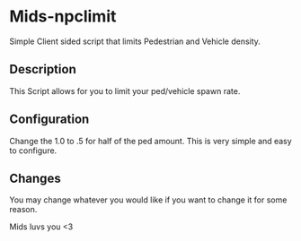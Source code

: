 # Mids-npclimit
Simple Client sided script that limits Pedestrian and Vehicle density. 


## Description 
This Script allows for you to limit your ped/vehicle spawn rate. 

## Configuration
Change the 1.0 to .5 for half of the ped amount. 
This is very simple and easy to configure. 

## Changes
You may change whatever you would like if you want to change it for some reason.

Mids luvs you <3
